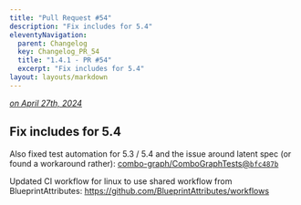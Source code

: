 ```yaml
---
title: "Pull Request #54"
description: "Fix includes for 5.4"
eleventyNavigation:
  parent: Changelog
  key: Changelog_PR_54
  title: "1.4.1 - PR #54"
  excerpt: "Fix includes for 5.4"
layout: layouts/markdown
---
```


*[on April 27th, 2024](https://github.com/combo-graph/combo-graph/pull/54)*

## Fix includes for 5.4

Also fixed test automation for 5.3 / 5.4 and the issue around latent spec (or found a workaround rather): [combo-graph/ComboGraphTests@`bfc487b`](https://github.com/combo-graph/ComboGraphTests/commit/bfc487b802795ff8cfe68ffd9ade0aabaa1578ff)

Updated CI workflow for linux to use shared workflow from BlueprintAttributes: <https://github.com/BlueprintAttributes/workflows>

